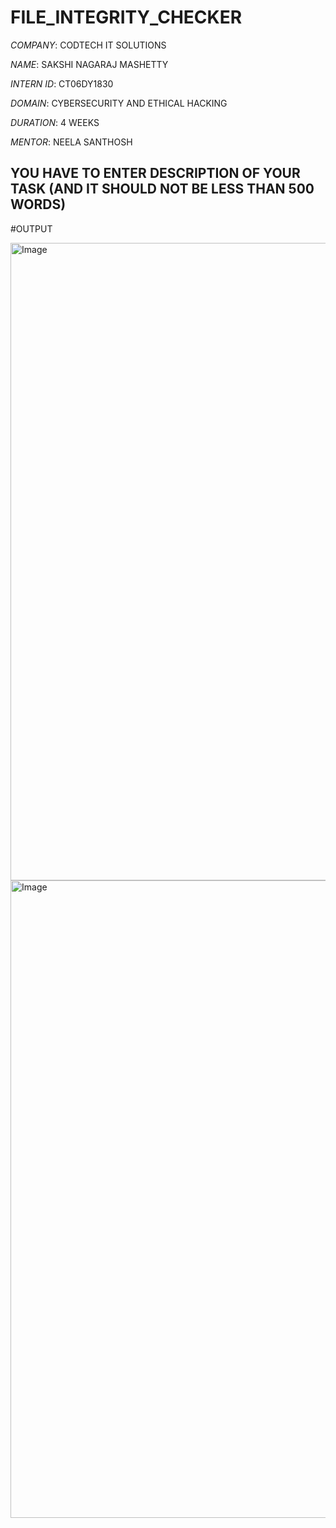 # FILE_INTEGRITY_CHECKER

*COMPANY*: CODTECH IT SOLUTIONS  

*NAME*: SAKSHI NAGARAJ MASHETTY

*INTERN ID*: CT06DY1830

*DOMAIN*: CYBERSECURITY AND ETHICAL HACKING 

*DURATION*: 4 WEEKS 

*MENTOR*: NEELA SANTHOSH

## YOU HAVE TO ENTER DESCRIPTION OF YOUR TASK (AND IT SHOULD NOT BE LESS THAN 500 WORDS)

#OUTPUT 

<img width="1920" height="1020" alt="Image" src="https://github.com/user-attachments/assets/6d4d60db-e16f-4621-a1cf-7ff424d564f6" />
<img width="1920" height="1020" alt="Image" src="https://github.com/user-attachments/assets/86a60d21-e9b1-45c9-9d5c-02740fc4ccf2" />


